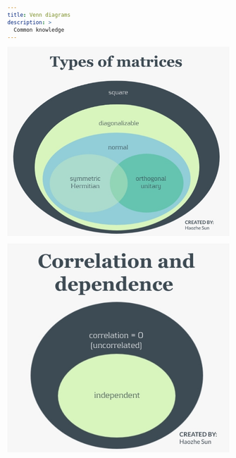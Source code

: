 ```yaml
---
title: Venn diagrams
description: >
  Common knowledge
---
```



![types_matrices](imgs/types_matrices.jpg)



![correlation_dependence](imgs/correlation_dependence.jpg)







